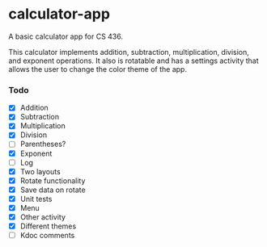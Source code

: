 # calculator-app
A basic calculator app for CS 436. 

This calculator implements addition, subtraction, multiplication, division, and exponent operations. It also is rotatable and has a settings activity that allows the user to change the color theme of the app.

### Todo
- [x] Addition
- [x] Subtraction
- [x] Multiplication
- [x] Division
- [ ] Parentheses?
- [x] Exponent
- [ ] Log
- [x] Two layouts
- [x] Rotate functionality
- [x] Save data on rotate
- [x] Unit tests
- [x] Menu
- [x] Other activity
- [x] Different themes
- [ ] Kdoc comments
